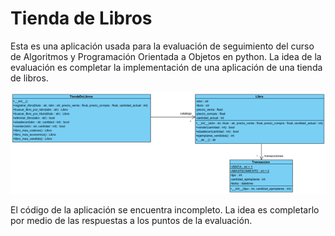 # Tienda de Libros
Esta es una aplicación usada para la evaluación de seguimiento del curso de
Algoritmos y Programación Orientada a Objetos en python. La idea de 
la evaluación es completar la implementación de una aplicación de una tienda de libros.

![Modelo del mundo de la aplicación Tienda de Libros](assets/images/ModeloTiendaLibros.png)

El código de la aplicación se encuentra incompleto. La idea es completarlo por medio de las
respuestas a los puntos de la evaluación.